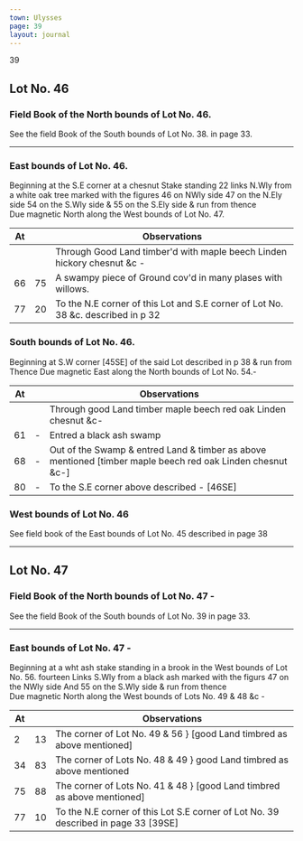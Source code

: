 ```yaml
---
town: Ulysses
page: 39
layout: journal
---
```


39

## Lot No. 46

### Field Book of the North bounds of Lot No. 46.

See the field Book of the South bounds of Lot No. 38. in page 33.

---

### East bounds of Lot No. 46.

Beginning at the S.E corner at a chesnut Stake standing 22 links N.Wly from a white oak tree marked with the figures 46 on NWly side 47 on the N.Ely side 54 on the S.Wly side & 55 on the S.Ely side & run from thence \
Due magnetic North along the West bounds of Lot No. 47.

| At |    | Observations |
| -- | -- | ------------ |
| | | Through Good Land timber'd with maple beech Linden hickory chesnut &c -
| 66 | 75 | A swampy piece of Ground cov'd in many plases with willows.
| 77 | 20 | To the N.E corner of this Lot and S.E corner of Lot No. 38 &c. described in p 32

### South bounds of Lot No. 46.

Beginning at S.W corner [45SE] of the said Lot described in p 38 & run from \
Thence Due magnetic East along the North bounds of Lot No. 54.-

| At |    | Observations |
| -- | -- | ------------ |
| | | Through good Land timber maple beech red oak Linden chesnut &c-
| 61 | - | Entred a black ash swamp
| 68 | - | Out of the Swamp & entred Land & timber as above mentioned [timber maple beech red oak Linden chesnut &c-]
| 80 | - | To the S.E corner above described - [46SE]

### West bounds of Lot No. 46

See field book of the East bounds of Lot No. 45 described in page 38

---

## Lot No. 47

### Field Book of the North bounds of Lot No. 47 -

See the field Book of the South bounds of Lot No. 39 in page 33.

---

### East bounds of Lot No. 47 -

Beginning at a wht ash stake standing in a brook in the West bounds of Lot No. 56. fourteen Links S.Wly from a black ash marked with the figurs 47 on the NWly side And 55 on the S.Wly side & run from thence \
Due magnetic North along the West bounds of Lots No. 49 & 48 &c -

| At |    | Observations |
| -- | -- | ------------ |
| 2 | 13 | The corner of Lot No. 49 & 56 } [good Land timbred as above mentioned]
| 34 | 83 | The corner of Lots No. 48 & 49 } good Land timbred as above mentioned
| 75 | 88 | The corner of Lots No. 41 & 48 } [good Land timbred as above mentioned]
| 77 | 10 | To the N.E corner of this Lot S.E corner of Lot No. 39 described in page 33 [39SE]
